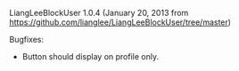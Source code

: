 
LiangLeeBlockUser 1.0.4
(January 20, 2013 from https://github.com/lianglee/LiangLeeBlockUser/tree/master)

Bugfixes:

* Button should display on profile only. 

